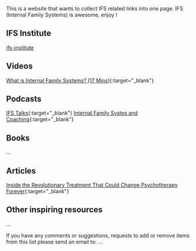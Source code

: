 
This is a website that wants to collect IFS related links into one page.
IFS (Internal Family Systems) is awesome, enjoy !

## IFS Institute
[ifs-institute](http://ifs-institute.com)
## Videos

[What is Internal Family Systems? (17 Mins)](https://www.youtube.com/watch?v=Ym8o762U7uc){:target="_blank"}
## Podcasts
[IFS Talks](https://internalfamilysystems.pt/ifs-talks){:target="_blank"}
[Internal Family Systes and Coaching](https://soundcloud.com/coachesrising/62-richard-schwartz-internal-family-systems-and-coaching){:target="_blank"}
## Books
...
## Articles
[Inside the Revolutionary Treatment That Could Change Psychotherapy Forever](https://elemental.medium.com/inside-the-revolutionary-treatment-that-could-change-psychotherapy-forever-8be035d54770){:target="_blank"}
## Other inspiring resources
...

If you have any comments or suggestions, requests to add or remove items from this list please send an email to: ...
